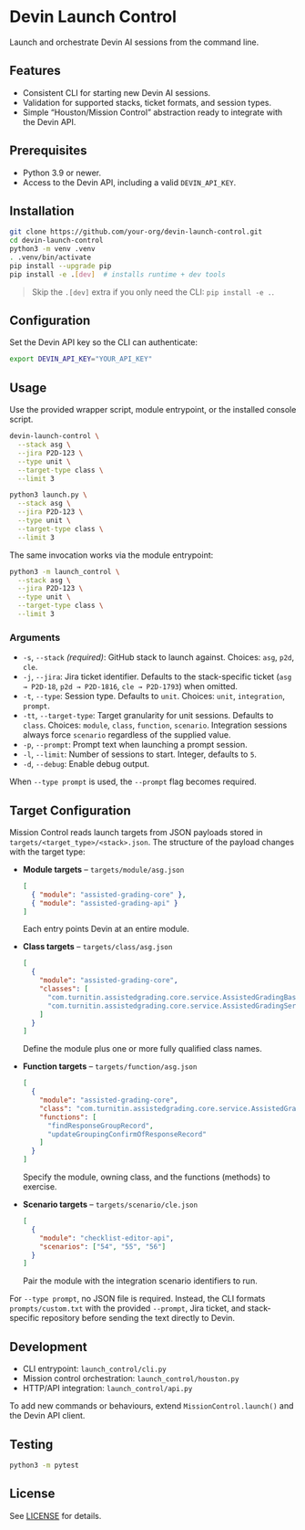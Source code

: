 # Devin Launch Control

Launch and orchestrate Devin AI sessions from the command line.

## Features
- Consistent CLI for starting new Devin AI sessions.
- Validation for supported stacks, ticket formats, and session types.
- Simple “Houston/Mission Control” abstraction ready to integrate with the Devin API.

## Prerequisites
- Python 3.9 or newer.
- Access to the Devin API, including a valid `DEVIN_API_KEY`.

## Installation
```bash
git clone https://github.com/your-org/devin-launch-control.git
cd devin-launch-control
python3 -m venv .venv
. .venv/bin/activate
pip install --upgrade pip
pip install -e .[dev]  # installs runtime + dev tools
```

> Skip the `.[dev]` extra if you only need the CLI: `pip install -e .`.

## Configuration
Set the Devin API key so the CLI can authenticate:
```bash
export DEVIN_API_KEY="YOUR_API_KEY"
```

## Usage
Use the provided wrapper script, module entrypoint, or the installed console script.

```bash
devin-launch-control \
  --stack asg \
  --jira P2D-123 \
  --type unit \
  --target-type class \
  --limit 3
```

```bash
python3 launch.py \
  --stack asg \
  --jira P2D-123 \
  --type unit \
  --target-type class \
  --limit 3
```

The same invocation works via the module entrypoint:

```bash
python3 -m launch_control \
  --stack asg \
  --jira P2D-123 \
  --type unit \
  --target-type class \
  --limit 3
```

### Arguments
- `-s`, `--stack` *(required)*: GitHub stack to launch against. Choices: `asg`, `p2d`, `cle`.
- `-j`, `--jira`: Jira ticket identifier. Defaults to the stack-specific ticket (`asg → P2D-18`, `p2d → P2D-1816`, `cle → P2D-1793`) when omitted.
- `-t`, `--type`: Session type. Defaults to `unit`. Choices: `unit`, `integration`, `prompt`.
- `-tt`, `--target-type`: Target granularity for unit sessions. Defaults to `class`. Choices: `module`, `class`, `function`, `scenario`. Integration sessions always force `scenario` regardless of the supplied value.
- `-p`, `--prompt`: Prompt text when launching a prompt session.
- `-l`, `--limit`: Number of sessions to start. Integer, defaults to `5`.
- `-d`, `--debug`: Enable debug output.

When `--type prompt` is used, the `--prompt` flag becomes required.

## Target Configuration
Mission Control reads launch targets from JSON payloads stored in `targets/<target_type>/<stack>.json`. The structure of the payload changes with the target type:

- **Module targets** – `targets/module/asg.json`
  ```json
  [
    { "module": "assisted-grading-core" },
    { "module": "assisted-grading-api" }
  ]
  ```
  Each entry points Devin at an entire module.

- **Class targets** – `targets/class/asg.json`
  ```json
  [
    {
      "module": "assisted-grading-core",
      "classes": [
        "com.turnitin.assistedgrading.core.service.AssistedGradingBaseService",
        "com.turnitin.assistedgrading.core.service.AssistedGradingService"
      ]
    }
  ]
  ```
  Define the module plus one or more fully qualified class names.

- **Function targets** – `targets/function/asg.json`
  ```json
  [
    {
      "module": "assisted-grading-core",
      "class": "com.turnitin.assistedgrading.core.service.AssistedGradingBaseService",
      "functions": [
        "findResponseGroupRecord",
        "updateGroupingConfirmOfResponseRecord"
      ]
    }
  ]
  ```
  Specify the module, owning class, and the functions (methods) to exercise.

- **Scenario targets** – `targets/scenario/cle.json`
  ```json
  [
    {
      "module": "checklist-editor-api",
      "scenarios": ["54", "55", "56"]
    }
  ]
  ```
  Pair the module with the integration scenario identifiers to run.

For `--type prompt`, no JSON file is required. Instead, the CLI formats `prompts/custom.txt` with the provided `--prompt`, Jira ticket, and stack-specific repository before sending the text directly to Devin.

## Development
- CLI entrypoint: `launch_control/cli.py`
- Mission control orchestration: `launch_control/houston.py`
- HTTP/API integration: `launch_control/api.py`

To add new commands or behaviours, extend `MissionControl.launch()` and the Devin API client.

## Testing
```bash
python3 -m pytest
```

## License
See [LICENSE](LICENSE) for details.
